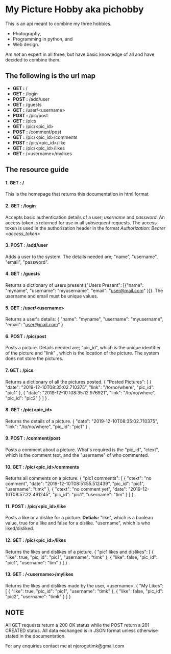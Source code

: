 # My Picture Hobby aka pichobby
This is an api meant to combine my three hobbies.
<ul>
  <li>Photography,</li>
  <li>Programming in python, and</li>
  <li>Web design.</li>
</ul>
Am <em>not</em> an expert in all three, but have basic knowledge of all and have decided to combine them.

## The following is the url map
<ul>
  <li><strong>GET :</strong> /</li>
  <li><strong>GET :</strong> /login</li>
  <li><strong>POST :</strong> /add/user</li>
  <li><strong>GET :</strong> /guests</li>
  <li><strong>GET :</strong> /user/&ltusername&gt</li>
  <li><strong>POST :</strong> /pic/post</li>
  <li><strong>GET :</strong> /pics</li>
  <li><strong>GET :</strong> /pic/&ltpic_id&gt</li>
  <li><strong>POST :</strong> /comment/post</li>
  <li><strong>GET :</strong> /pic/&ltpic_id&gt/comments</li>
  <li><strong>POST :</strong> /pic/&ltpic_id&gt/like</li>
  <li><strong>GET :</strong> /pic/&ltpic_id&gt/likes</li>
  <li><strong>GET :</strong> /&ltusername&gt/mylikes</li>
</ul>

## The resource guide
#### 1. <strong>GET :</strong> /
This is the homepage that returns this documentation in html format

#### 2. <strong>GET :</strong> /login
Accepts basic authentication details of a user; <em>username</em> and <em>password</em>. An access token is returned for use in all subsequent requests. The access token is used in the authorization header in the format <em>Authorization: Bearer \<access_token\></em>

#### 3. <strong>POST :</strong> /add/user
Adds a user to the system. The details needed are; "name", "username", "email", "password".

#### 4. <strong>GET :</strong> /guests
Returns a dictionary of users present {"Users Present": [{"name": "myname", "username": "myusername", "email": "user@mail.com" }]}. The username and email must be unique values.

#### 5. GET :</strong> /user/\<username\>
Returns a user's details: {
    "name": "myname",
    "username": "myusername",
    "email": "user@mail.com"
} .

#### 6. POST :</strong> /pic/post
Posts a picture. Details needed are; "pic_id", which is the unique identifier of the picture and "link" , which is the location of the picture. The system does not store the pictures.

#### 7. <strong>GET :</strong> /pics
Returns a dictionary of all the pictures posted. {
    "Posted Pictures": [
        {
            "date": "2019-12-10T08:35:02.710375",
            "link": "/to/no/where",
            "pic_id": "pic1"
        },
        {
            "date": "2019-12-10T08:35:12.976921",
            "link": "/to/no/where",
            "pic_id": "pic2"
        }
    ]
} .

#### 8. GET :</strong> /pic/\<pic_id\>
Returns the details of a picture. {
    "date": "2019-12-10T08:35:02.710375",
    "link": "/to/no/where",
    "pic_id": "pic1"
} .

#### 9. POST :</strong> /comment/post
Posts a comment about a picture. What's required is the "pic_id", "ctext", which is the comment text, and the "username" of who commented.

#### 10. GET :</strong> /pic/\<pic_id\>/comments
Returns all comments on a picture. {
    "pic1 comments": [
        {
            "ctext": "no comment",
            "date": "2019-12-10T08:51:55.512439",
            "pic_id": "pic1",
            "username": "timk"
        },
        {
            "ctext": "no comment yet",
            "date": "2019-12-10T08:57:22.491245",
            "pic_id": "pic1",
            "username": "tim"
        }
    ]
} .

#### 11. POST :</strong> /pic/\<pic_id\>/like
Posts a like or a dislike for a picture. <strong>Detials:</strong> "like", which is a boolean value, true for a like and false for a dislike. "username", which is who liked/disliked.

#### 12. <strong>GET :</strong> /pic/\<pic_id\>/likes
Returns the likes and dislikes of a picture. {
    "pic1 likes and dislikes": [
        {
            "like": true,
            "pic_id": "pic1",
            "username": "timk"
        },
        {
            "like": false,
            "pic_id": "pic1",
            "username": "tim"
        }
    ]
} .

#### 13. GET :</strong> /\<username\>/mylikes
Returns the likes and dislikes made by the user, \<username\>. {
    "My Likes": [
        {
            "like": true,
            "pic_id": "pic1",
            "username": "timk"
        },
        {
            "like": false,
            "pic_id": "pic2",
            "username": "timk"
        }
    ]
}


## NOTE
All GET requests return a 200 OK status while the POST return a 201 CREATED status. All data exchanged is in JSON format unless otherwise stated in the documentation.

<p>For any enquiries contact me at <a mailto:njorogetimk@gmail.com>njorogetimk@gmail.com</a></p>
